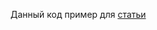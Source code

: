 Данный код пример для [статьи](https://github.com/bespaltovyj/articles/blob/main/%D1%80%D0%B0%D0%B7%D1%80%D0%B0%D0%B1%D0%BE%D1%82%D0%BA%D0%B0/Kafka/%D0%9A%D0%B0%D0%BA%20%D1%80%D0%B0%D0%B1%D0%BE%D1%82%D0%B0%D1%82%D1%8C%20%D1%81%20Kafka-consumer%20%D0%B2%20Spring-%D0%BF%D1%80%D0%BE%D0%B5%D0%BA%D1%82%D0%B0%D1%85.md)